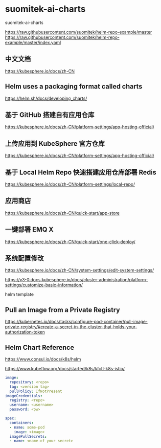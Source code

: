 # suomitek-ai-charts
suomitek-ai-charts

https://raw.githubusercontent.com/suomitek/helm-repo-example/master
https://raw.githubusercontent.com/suomitek/helm-repo-example/master/index.yaml

## 中文文档 
https://kubesphere.io/docs/zh-CN

## Helm uses a packaging format called charts
https://helm.sh/docs/developing_charts/

## 基于 GitHub 搭建自有应用仓库
https://kubesphere.io/docs/zh-CN/platform-settings/app-hosting-official/

## 上传应用到 KubeSphere 官方仓库
https://kubesphere.io/docs/zh-CN/platform-settings/app-hosting-official/

## 基于 Local Helm Repo 快速搭建应用仓库部署 Redis
https://kubesphere.io/docs/zh-CN/platform-settings/local-repo/

## 应用商店
https://kubesphere.io/docs/zh-CN/quick-start/app-store

## 一键部署 EMQ X
https://kubesphere.io/docs/zh-CN/quick-start/one-click-deploy/

## 系统配置修改
https://kubesphere.io/docs/zh-CN/system-settings/edit-system-settings/

https://v3-0.docs.kubesphere.io/docs/cluster-administration/platform-settings/customize-basic-information/

helm template


## Pull an Image from a Private Registry
https://kubernetes.io/docs/tasks/configure-pod-container/pull-image-private-registry/#create-a-secret-in-the-cluster-that-holds-your-authorization-token

## Helm Chart Reference
https://www.consul.io/docs/k8s/helm

https://www.kubeflow.org/docs/started/k8s/kfctl-k8s-istio/

```yaml
image:
  repository: <repo>
  tag: <version tag>
  pullPolicy: IfNotPresent
imageCredentials:
  registry: <repo>
  username: <username>
  password: <pw>
```

```yaml
spec:
  containers:
  - name: some-pod
    image: <image>
  imagePullSecrets:
  - name: <name-of your secret>
```